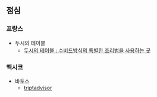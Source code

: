 ## 점심

### 프랑스

- 두시의 테이블
    - [두시의 테이블 : 수비드방식의 특별한 조리법을 사용하는 곳](https://blog.naver.com/loveme1695/220874116623)

### 멕시코

- 바토스
    - [triptadvisor](https://www.tripadvisor.co.kr/Restaurant_Review-g294197-d6384311-Reviews-Vatos_Urban_Tacos_Sinsa-Seoul.html)
